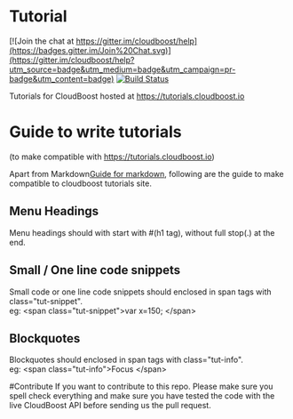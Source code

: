 # Tutorial

[![Join the chat at https://gitter.im/cloudboost/help](https://badges.gitter.im/Join%20Chat.svg)](https://gitter.im/cloudboost/help?utm_source=badge&utm_medium=badge&utm_campaign=pr-badge&utm_content=badge) [![Build Status](http://cbjenkins.cloudapp.net:8080/buildStatus/icon?job=CbTutorial)](http://cbjenkins.cloudapp.net:8080/job/CbTutorial/)


Tutorials for CloudBoost hosted at https://tutorials.cloudboost.io

# Guide to write tutorials
(to make compatible with https://tutorials.cloudboost.io)</br>

Apart from Markdown[Guide for markdown](https://guides.github.com/features/mastering-markdown), following are the guide to make compatible to cloudboost tutorials site.


## Menu Headings
Menu headings should with start with #(h1 tag), without full stop(.) at the end.

## Small / One line code snippets
Small code or one line code snippets should enclosed in span tags with class="tut-snippet".</br>
eg: &lt;span class="tut-snippet"&gt;var x=150; &lt;/span&gt;

## Blockquotes
Blockquotes should enclosed in span tags with class="tut-info".</br>
eg: &lt;span class="tut-info"&gt;Focus &lt;/span&gt;

#Contribute
If you want to contribute to this repo. Please make sure you spell check everything and make sure you have tested the code with the live CloudBoost API before sending us the pull request.

